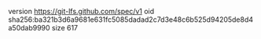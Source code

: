 version https://git-lfs.github.com/spec/v1
oid sha256:ba321b3d6a9681e631fc5085dadad2c7d3e48c6b525d94205de8d4a50dab9990
size 617
